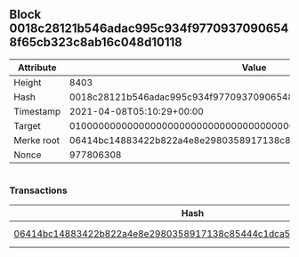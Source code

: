 ## Block 0018c28121b546adac995c934f97709370906548f65cb323c8ab16c048d10118

Attribute | Value
--- | ---
Height | 8403
Hash | 0018c28121b546adac995c934f97709370906548f65cb323c8ab16c048d10118
Timestamp | 2021-04-08T05:10:29+00:00
Target | 0100000000000000000000000000000000000000000000000000000000000000
Merke root | 06414bc14883422b822a4e8e2980358917138c85444c1dca50f9545e4b1cd1be
Nonce | 977806308

```

```

### Transactions

Hash | Amount
--- | ---
[06414bc14883422b822a4e8e2980358917138c85444c1dca50f9545e4b1cd1be](06414bc14883422b822a4e8e2980358917138c85444c1dca50f9545e4b1cd1be.md) | 10.00000000 SKEPTI 
